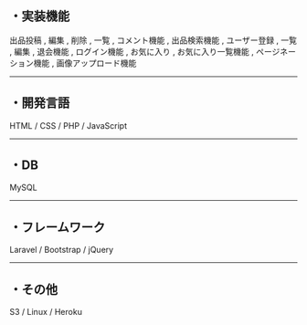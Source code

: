 ## ・実装機能
出品投稿 , 編集 , 削除 , 一覧 , コメント機能 ,
出品検索機能 ,
ユーザー登録 , 一覧 , 編集 , 退会機能 ,
ログイン機能 ,
お気に入り , お気に入り一覧機能 ,
ページネーション機能 ,
画像アップロード機能

***
## ・開発言語
HTML / CSS / PHP / JavaScript

***
## ・DB
MySQL

***
## ・フレームワーク
Laravel / Bootstrap / jQuery

***
## ・その他
S3 / Linux / Heroku



